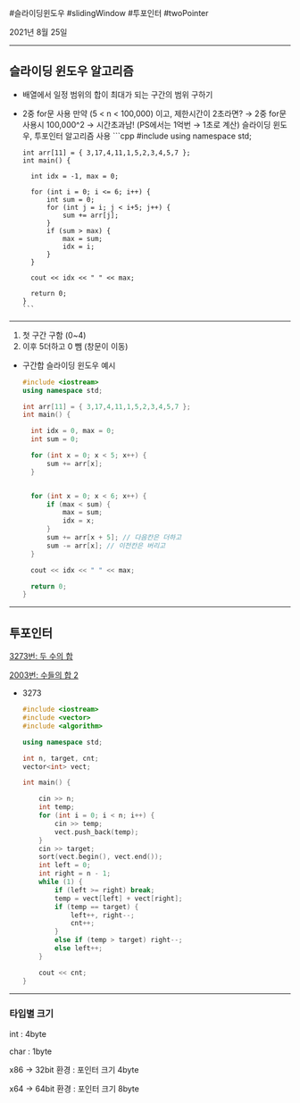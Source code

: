 #슬라이딩윈도우 #slidingWindow #투포인터 #twoPointer

2021년 8월 25일

---

## 슬라이딩 윈도우 알고리즘

- 배열에서 일정 범위의 합이 최대가 되는 구간의 범위 구하기
- 2중 for문 사용
  만약 (5 < n < 100,000) 이고, 제한시간이 2초라면?
  → 2중 for문 사용시 100,000^2 → 시간초과남! (PS에서는 1억번 → 1초로 계산)
  슬라이딩 윈도우, 투포인터 알고리즘 사용
      ```cpp
      #include <iostream>
      using namespace std;

      int arr[11] = { 3,17,4,11,1,5,2,3,4,5,7 };
      int main() {

      	int idx = -1, max = 0;

      	for (int i = 0; i <= 6; i++) {
      		int sum = 0;
      		for (int j = i; j < i+5; j++) {
      			sum += arr[j];
      		}
      		if (sum > max) {
      			max = sum;
      			idx = i;
      		}
      	}

      	cout << idx << " " << max;

      	return 0;
      }
      ```

---

1. 첫 구간 구함 (0~4)
2. 이후 5더하고 0 뺌 (창문이 이동)

- 구간합 슬라이딩 윈도우 예시
  ```cpp
  #include <iostream>
  using namespace std;

  int arr[11] = { 3,17,4,11,1,5,2,3,4,5,7 };
  int main() {

  	int idx = 0, max = 0;
  	int sum = 0;

  	for (int x = 0; x < 5; x++) {
  		sum += arr[x];
  	}


  	for (int x = 0; x < 6; x++) {
  		if (max < sum) {
  			max = sum;
  			idx = x;
  		}
  		sum += arr[x + 5]; // 다음칸은 더하고
  		sum -= arr[x]; // 이전칸은 버리고
  	}

  	cout << idx << " " << max;

  	return 0;
  }
  ```

---

## 투포인터

[3273번: 두 수의 합](https://www.acmicpc.net/problem/3273)

[2003번: 수들의 합 2](https://www.acmicpc.net/problem/2003)

- 3273
  ```cpp
  #include <iostream>
  #include <vector>
  #include <algorithm>

  using namespace std;

  int n, target, cnt;
  vector<int> vect;

  int main() {

      cin >> n;
      int temp;
      for (int i = 0; i < n; i++) {
          cin >> temp;
          vect.push_back(temp);
      }
      cin >> target;
      sort(vect.begin(), vect.end());
      int left = 0;
      int right = n - 1;
      while (1) {
          if (left >= right) break;
          temp = vect[left] + vect[right];
          if (temp == target) {
              left++, right--;
              cnt++;
          }
          else if (temp > target) right--;
          else left++;
      }

      cout << cnt;
  }
  ```

---

### 타입별 크기

int : 4byte

char : 1byte

x86 → 32bit 환경 : 포인터 크기 4byte

x64 → 64bit 환경 : 포인터 크기 8byte
